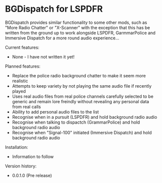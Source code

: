# BGDispatch for LSPDFR
BGDispatch provides similar functionality to some other mods, such as "More Radio Chatter" or "X-Scanner" with the exception that this has be written from the ground up to work alongside LSPDFR, GarmmarPolice and Immersive Dispatch for a more round audio experience...

Current features: 
- None - I have not written it yet!

Planned features: 
- Replace the police radio background chatter to make it seem more realistic
- Attempts to keep variety by not playing the same audio file if recently played
- Uses real audio files from real police channels carefully selected to be generic and remain lore freindly without revealing any personal data from real calls
- Ability to add personal audio files to the list
- Recognise when in a pursuit (LSPDFR) and hold background radio audio
- Recognise when talking to dispactch (GrammarPolice) and hold background radio audio
- Recognise when "Signal-100" initiated (Immersive Dispatch) and hold background radio audio

Installation: 
- Information to follow

Version history:
- 0.0.1.0 (Pre release)
